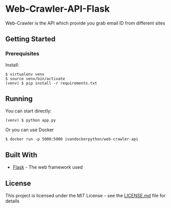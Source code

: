 # Web-Crawler-API-Flask

Web-Crawler is the API which provide you grab email ID from different sites

## Getting Started


### Prerequisites

Install:

```
$ virtualenv venv
$ source venv/bin/activate
(venv) $ pip install -r requirements.txt
```


## Running

You can start directly:

```
(venv) $ python app.py
```

Or you can use Docker

```
$ docker run -p 5000:5000 ivandockerpython/web-crawler-api
```

## Built With

* [Flask](https://github.com/pallets/flask) - The web framework used

## License

This project is licensed under the MIT License - see the [LICENSE.md](LICENSE.md) file for details
